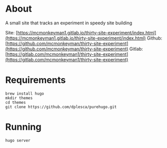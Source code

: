 
# About

A small site that tracks an experiment in speedy site building 

Site: [https://mcmonkeyman1.gitlab.io/thirty-site-experiment/index.html](https://mcmonkeyman1.gitlab.io/thirty-site-experiment/index.html)
Github: [https://github.com/mcmonkeyman/thirty-site-experiment](https://github.com/mcmonkeyman/thirty-site-experiment)
Gitlab: [https://gitlab.com/mcmonkeyman1/thirty-site-experiment](https://gitlab.com/mcmonkeyman1/thirty-site-experiment)

# Requirements

```
brew install hugo
mkdir themes
cd themes
git clone https://github.com/dplesca/purehugo.git
```

# Running

```
hugo server
```

